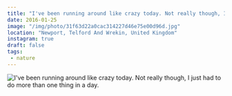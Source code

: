 ```yaml
---
title: "I've been running around like crazy today. Not really though, I just had to do more than one thing in a day."
date: 2016-01-25
image: "/img/photo/31f63d22a0cac314227d46e75e00d96d.jpg"
location: "Newport, Telford And Wrekin, United Kingdom"
instagram: true
draft: false
tags:
 - nature
---
```


![I've been running around like crazy today. Not really though, I just had to do more than one thing in a day.](/img/photo/31f63d22a0cac314227d46e75e00d96d.jpg)
